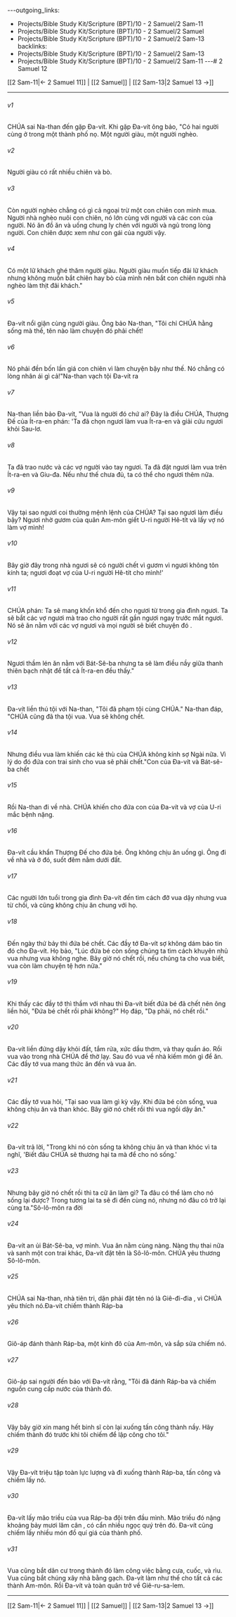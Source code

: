---outgoing_links:
  - Projects/Bible Study Kit/Scripture (BPT)/10 - 2 Samuel/2 Sam-11
  - Projects/Bible Study Kit/Scripture (BPT)/10 - 2 Samuel/2 Samuel
  - Projects/Bible Study Kit/Scripture (BPT)/10 - 2 Samuel/2 Sam-13
backlinks:
  - Projects/Bible Study Kit/Scripture (BPT)/10 - 2 Samuel/2 Sam-13
  - Projects/Bible Study Kit/Scripture (BPT)/10 - 2 Samuel/2 Sam-11
---# 2 Samuel 12

[[2 Sam-11|← 2 Samuel 11]] | [[2 Samuel]] | [[2 Sam-13|2 Samuel 13 →]]
***



###### v1 
CHÚA sai Na-than đến gặp Đa-vít. Khi gặp Đa-vít ông bảo, "Có hai người cùng ở trong một thành phố nọ. Một người giàu, một người nghèo. 

###### v2 
Người giàu có rất nhiều chiên và bò. 

###### v3 
Còn người nghèo chẳng có gì cả ngoại trừ một con chiên con mình mua. Người nhà nghèo nuôi con chiên, nó lớn cùng với người và các con của người. Nó ăn đồ ăn và uống chung ly chén với người và ngủ trong lòng người. Con chiên được xem như con gái của người vậy. 

###### v4 
Có một lữ khách ghé thăm người giàu. Người giàu muốn tiếp đãi lữ khách nhưng không muốn bắt chiên hay bò của mình nên bắt con chiên người nhà nghèo làm thịt đãi khách." 

###### v5 
Đa-vít nổi giận cùng người giàu. Ông bảo Na-than, "Tôi chỉ CHÚA hằng sống mà thề, tên nào làm chuyện đó phải chết! 

###### v6 
Nó phải đền bốn lần giá con chiên vì làm chuyện bậy như thế. Nó chẳng có lòng nhân ái gì cả!"Na-than vạch tội Đa-vít ra 

###### v7 
Na-than liền bảo Đa-vít, "Vua là người đó chứ ai? Đây là điều CHÚA, Thượng Đế của Ít-ra-en phán: 'Ta đã chọn ngươi làm vua Ít-ra-en và giải cứu ngươi khỏi Sau-lơ. 

###### v8 
Ta đã trao nước và các vợ người vào tay ngươi. Ta đã đặt ngươi làm vua trên Ít-ra-en và Giu-đa. Nếu như thế chưa đủ, ta có thể cho ngươi thêm nữa. 

###### v9 
Vậy tại sao ngươi coi thường mệnh lệnh của CHÚA? Tại sao ngươi làm điều bậy? Ngươi nhờ gươm của quân Am-môn giết U-ri người Hê-tít và lấy vợ nó làm vợ mình! 

###### v10 
Bây giờ đây trong nhà ngươi sẽ có người chết vì gươm vì ngươi không tôn kính ta; ngươi đoạt vợ của U-ri người Hê-tít cho mình!' 

###### v11 
CHÚA phán: Ta sẽ mang khốn khổ đến cho ngươi từ trong gia đình ngươi. Ta sẽ bắt các vợ ngươi mà trao cho người rất gần ngươi ngay trước mắt ngươi. Nó sẽ ăn nằm với các vợ ngươi và mọi người sẽ biết chuyện đó . 

###### v12 
Ngươi thầm lén ăn nằm với Bát-Sê-ba nhưng ta sẽ làm điều nầy giữa thanh thiên bạch nhật để tất cả Ít-ra-en đều thấy." 

###### v13 
Đa-vít liền thú tội với Na-than, "Tôi đã phạm tội cùng CHÚA." Na-than đáp, "CHÚA cũng đã tha tội vua. Vua sẽ không chết. 

###### v14 
Nhưng điều vua làm khiến các kẻ thù của CHÚA không kính sợ Ngài nữa. Vì lý do đó đứa con trai sinh cho vua sẽ phải chết."Con của Đa-vít và Bát-sê-ba chết 

###### v15 
Rồi Na-than đi về nhà. CHÚA khiến cho đứa con của Đa-vít và vợ của U-ri mắc bệnh nặng. 

###### v16 
Đa-vít cầu khẩn Thượng Đế cho đứa bé. Ông không chịu ăn uống gì. Ông đi về nhà và ở đó, suốt đêm nằm dưới đất. 

###### v17 
Các người lớn tuổi trong gia đình Đa-vít đến tìm cách đỡ vua dậy nhưng vua từ chối, và cũng không chịu ăn chung với họ. 

###### v18 
Đến ngày thứ bảy thì đứa bé chết. Các đầy tớ Đa-vít sợ không dám báo tin đó cho Đa-vít. Họ bảo, "Lúc đứa bé còn sống chúng ta tìm cách khuyên nhủ vua nhưng vua không nghe. Bây giờ nó chết rồi, nếu chúng ta cho vua biết, vua còn làm chuyện tệ hơn nữa." 

###### v19 
Khi thấy các đầy tớ thì thầm với nhau thì Đa-vít biết đứa bé đã chết nên ông liền hỏi, "Đứa bé chết rồi phải không?" Họ đáp, "Dạ phải, nó chết rồi." 

###### v20 
Đa-vít liền đứng dậy khỏi đất, tắm rửa, xức dầu thơm, và thay quần áo. Rồi vua vào trong nhà CHÚA để thờ lạy. Sau đó vua về nhà kiếm món gì để ăn. Các đầy tớ vua mang thức ăn đến và vua ăn. 

###### v21 
Các đầy tớ vua hỏi, "Tại sao vua làm gì kỳ vậy. Khi đứa bé còn sống, vua không chịu ăn và than khóc. Bây giờ nó chết rồi thì vua ngồi dậy ăn." 

###### v22 
Đa-vít trả lời, "Trong khi nó còn sống ta không chịu ăn và than khóc vì ta nghĩ, 'Biết đâu CHÚA sẽ thương hại ta mà để cho nó sống.' 

###### v23 
Nhưng bây giờ nó chết rồi thì ta cữ ăn làm gì? Ta đâu có thể làm cho nó sống lại được? Trong tương lai ta sẽ đi đến cùng nó, nhưng nó đâu có trở lại cùng ta."Sô-lô-môn ra đời 

###### v24 
Đa-vít an ủi Bát-Sê-ba, vợ mình. Vua ăn nằm cùng nàng. Nàng thụ thai nữa và sanh một con trai khác, Đa-vít đặt tên là Sô-lô-môn. CHÚA yêu thương Sô-lô-môn. 

###### v25 
CHÚA sai Na-than, nhà tiên tri, dặn phải đặt tên nó là Giê-đi-đia , vì CHÚA yêu thích nó.Đa-vít chiếm thành Ráp-ba 

###### v26 
Giô-áp đánh thành Ráp-ba, một kinh đô của Am-môn, và sắp sửa chiếm nó. 

###### v27 
Giô-áp sai người đến báo với Đa-vít rằng, "Tôi đã đánh Ráp-ba và chiếm nguồn cung cấp nước của thành đó. 

###### v28 
Vậy bây giờ xin mang hết binh sĩ còn lại xuống tấn công thành nầy. Hãy chiếm thành đó trước khi tôi chiếm để lập công cho tôi." 

###### v29 
Vậy Đa-vít triệu tập toàn lực lượng và đi xuống thành Ráp-ba, tấn công và chiếm lấy nó. 

###### v30 
Đa-vít lấy mão triều của vua Ráp-ba đội trên đầu mình. Mão triều đó nặng khoảng bảy mươi lăm cân , có cẩn nhiều ngọc quý trên đó. Đa-vít cũng chiếm lấy nhiều món đồ quí giá của thành phố. 

###### v31 
Vua cũng bắt dân cư trong thành đó làm công việc bằng cưa, cuốc, và rìu. Vua cũng bắt chúng xây nhà bằng gạch. Đa-vít làm như thế cho tất cả các thành Am-môn. Rồi Đa-vít và toàn quân trở về Giê-ru-sa-lem.

***
[[2 Sam-11|← 2 Samuel 11]] | [[2 Samuel]] | [[2 Sam-13|2 Samuel 13 →]]
